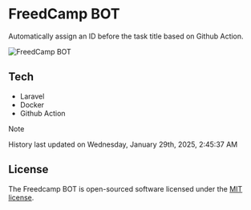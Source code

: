 # FreedCamp BOT

Automatically assign an ID before the task title based on Github Action.

![FreedCamp BOT](https://repository-images.githubusercontent.com/737932867/7d34798b-2680-471c-b089-a78a718d3d6a)

## Tech

- Laravel
- Docker
- Github Action

> [!NOTE]  
> History last updated on Wednesday, January 29th, 2025, 2:45:37 AM

## License

The Freedcamp BOT is open-sourced software licensed under the [MIT license](https://opensource.org/licenses/MIT).
